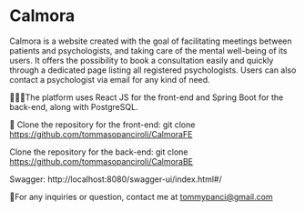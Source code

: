 # Calmora

Calmora is a website created with the goal of facilitating meetings between patients and psychologists, and taking care of the mental well-being of its users.
It offers the possibility to book a consultation easily and quickly through a dedicated page listing all registered psychologists.
Users can also contact a psychologist via email for any kind of need.

👨🏻‍💻The platform uses React JS for the front-end and Spring Boot for the back-end, along with PostgreSQL.

📄 Clone the repository for the front-end: git clone https://github.com/tommasopanciroli/CalmoraFE

Clone the repository for the back-end: git clone https://github.com/tommasopanciroli/CalmoraBE

Swagger: http://localhost:8080/swagger-ui/index.html#/

📧For any inquiries or question, contact me at tommypanci@gmail.com